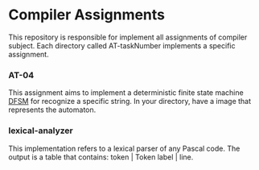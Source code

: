 # Compiler Assignments

This repository is responsible for implement all assignments of compiler subject. Each directory called AT-taskNumber implements a specific assignment.

### AT-04

This assignment aims to implement a deterministic finite state machine [DFSM] for recognize a specific string.
In your directory, have a image that represents the automaton.

[DFSM]: <https://en.wikipedia.org/wiki/Deterministic_finite_automaton>

### lexical-analyzer

This implementation refers to a lexical parser of any Pascal code. The output is a table that contains: token | Token label | line.
